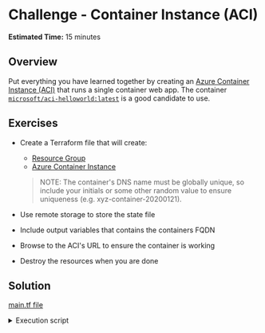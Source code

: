 # Challenge - Container Instance (ACI)

**Estimated Time:** 15 minutes

## Overview

Put everything you have learned together by creating an 
[Azure Container Instance (ACI)](https://azure.microsoft.com/en-us/services/container-instances/) that runs a single container web app. 
The container [`microsoft/aci-helloworld:latest`](https://hub.docker.com/r/microsoft/aci-helloworld/)
is a good candidate to use.

## Exercises

* Create a Terraform file that will create:
  
  * [Resource Group](https://www.terraform.io/docs/providers/azurerm/r/resource_group.html)  
  * [Azure Container Instance](https://www.terraform.io/docs/providers/azurerm/r/container_group.html)  
  
  > NOTE: The container's DNS name must be globally unique, so include your initials 
  > or some other random value to ensure uniqueness (e.g. xyz-container-20200121).

* Use remote storage to store the state file

* Include output variables that contains the containers FQDN

* Browse to the ACI's URL to ensure the container is working

* Destroy the resources when you are done

## Solution

[main.tf file](solution/main.tf)

<details>
<summary>
Execution script
</summary>

```bash

terraform init --backend-config=../../backend-secrets.tfvars --backend-config='key=task5.tfstate'

# Apply the script with the specified variable values
terraform apply \
-var 'resource_group_name=my-containerinstance-20200121' \
-var 'container_name=cdw-myaci-20200121' \
-var 'location=westus2'

```

</details>